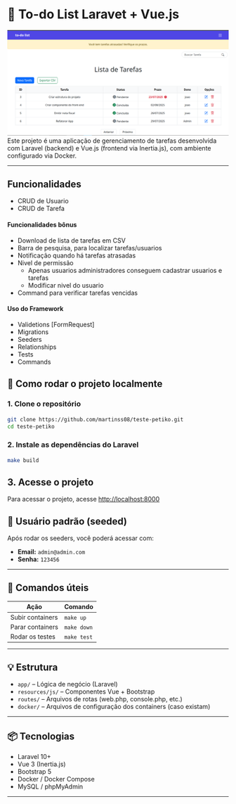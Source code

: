 # 📝 To-do List Laravet + Vue.js
![Home](./resources/img/home.png)
Este projeto é uma aplicação de gerenciamento de tarefas desenvolvida com Laravel (backend) e Vue.js (frontend via Inertia.js), com ambiente configurado via Docker.

---
## Funcionalidades
- CRUD de Usuario
- CRUD de Tarefa
#### Funcionalidades bônus
- Download de lista de tarefas em CSV
- Barra de pesquisa, para localizar tarefas/usuarios
- Notificação quando há tarefas atrasadas
- Nivel de permissão
    - Apenas usuarios administradores conseguem cadastrar usuarios e tarefas 
    - Modificar nivel do usuario
- Command para verificar tarefas vencidas 
#### Uso do Framework 
- Validetions [FormRequest]
- Migrations 
- Seeders
- Relationships  
- Tests
- Commands

## 🚀 Como rodar o projeto localmente

### 1. Clone o repositório

```bash
git clone https://github.com/martinss08/teste-petiko.git
cd teste-petiko
```

### 2. Instale as dependências do Laravel

```bash
make build 
```
## 3. Acesse o projeto

Para acessar o projeto, acesse [http://localhost:8000](http://localhost:8000)

## 👤 Usuário padrão (seeded)

Após rodar os seeders, você poderá acessar com:

- **Email:** `admin@admin.com`  
- **Senha:** `123456`

---

## 🐞 Comandos úteis

| Ação                          | Comando                                                  |
|-------------------------------|----------------------------------------------------------|
| Subir containers              | `make up`                                                |
| Parar containers              | `make down`                                              |
| Rodar os testes               | `make test`                                              | 

---

## 💡 Estrutura

- `app/` – Lógica de negócio (Laravel)
- `resources/js/` – Componentes Vue + Bootstrap
- `routes/` – Arquivos de rotas (web.php, console.php, etc.)
- `docker/` – Arquivos de configuração dos containers (caso existam)

---

## 📦 Tecnologias

- Laravel 10+
- Vue 3 (Inertia.js)
- Bootstrap 5
- Docker / Docker Compose
- MySQL / phpMyAdmin

---
